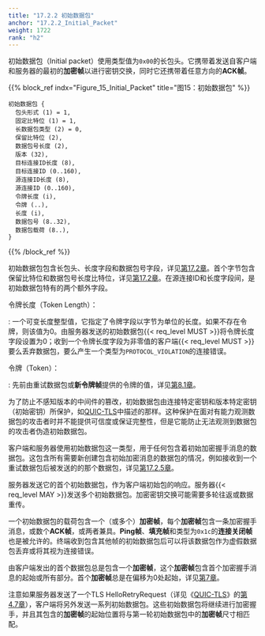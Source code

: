 ```yaml
---
title: "17.2.2 初始数据包"
anchor: "17.2.2_Initial_Packet"
weight: 1722
rank: "h2"
---
```


初始数据包（Initial packet）使用类型值为`0x00`的长包头。它携带着发送自客户端和服务器的最初的**加密帧**以进行密钥交换，同时它还携带着任意方向的**ACK帧**。

{{% block_ref
indx="Figure_15_Initial_Packet"
title="图15：初始数据包" %}}

```
初始数据包 {
  包头形式 (1) = 1,
  固定比特位 (1) = 1,
  长数据包类型 (2) = 0,
  保留比特位 (2),
  数据包号长度 (2),
  版本 (32),
  目标连接ID长度 (8),
  目标连接ID (0..160),
  源连接ID长度 (8),
  源连接ID (0..160),
  令牌长度 (i),
  令牌 (..),
  长度 (i),
  数据包号 (8..32),
  数据包载荷 (8..),
}
```

{{% /block_ref %}}

初始数据包包含长包头、长度字段和数据包号字段，详见[第17.2章]()。首个字节包含保留比特位和数据包号长度比特位，详见[第17.2章]()。在源连接ID和长度字段间，是初始数据包特有的两个额外字段。

令牌长度（Token Length）：

:   一个可变长度整型值，它指定了令牌字段以字节为单位的长度。如果不存在令牌，则该值为0。由服务器发送的初始数据包{{< req_level MUST >}}将令牌长度字段设置为0；收到一个令牌长度字段为非零值的客户端{{< req_level MUST >}}要么丢弃数据包，要么产生一个类型为`PROTOCOL_VIOLATION`的连接错误。

令牌（Token）：

:   先前由重试数据包或**新令牌帧**提供的令牌的值，详见[第8.1章]()。

为了防止不感知版本的中间件的篡改，初始数据包由连接特定密钥和版本特定密钥（初始密钥）所保护，如[QUIC-TLS]()中描述的那样。这种保护在面对有能力观测数据包的攻击者时并不能提供可信度或保证完整性，但是它能防止无法观测到数据包的攻击者伪造初始数据包。

客户端和服务器使用初始数据包这一类型，用于任何包含着初始加密握手消息的数据包。这包含所有需要新创建包含初始加密消息的数据包的情况，例如接收到一个重试数据包后被发送的的那个数据包，详见[第17.2.5章]()。

服务器发送它的首个初始数据包，作为客户端初始包的响应。服务器{{< req_level MAY >}}发送多个初始数据包。加密密钥交换可能需要多轮往返或数据重传。

一个初始数据包的载荷包含一个（或多个）**加密帧**，每个**加密帧**包含一条加密握手消息，或数个**ACK帧**，或两者兼具。**Ping帧**、**填充帧**和类型为`0x1c`的**连接关闭帧**也是被允许的。终端收到包含其他帧的初始数据包后可以将该数据包作为虚假数据包丢弃或将其视为连接错误。

由客户端发出的首个数据包总是包含一个**加密帧**，这个**加密帧**包含首个加密握手消息的起始或所有部分。首个**加密帧**总是在偏移为0处起始，详见[第7章]()。

注意如果服务器发送了一个TLS HelloRetryRequest（详见《[QUIC-TLS]()》的[第4.7章]()），客户端将另外发送一系列初始数据包。这些初始数据包将继续进行加密握手，并且其包含的**加密帧**的起始位置将与第一轮初始数据包中的**加密帧**尺寸相匹配。
